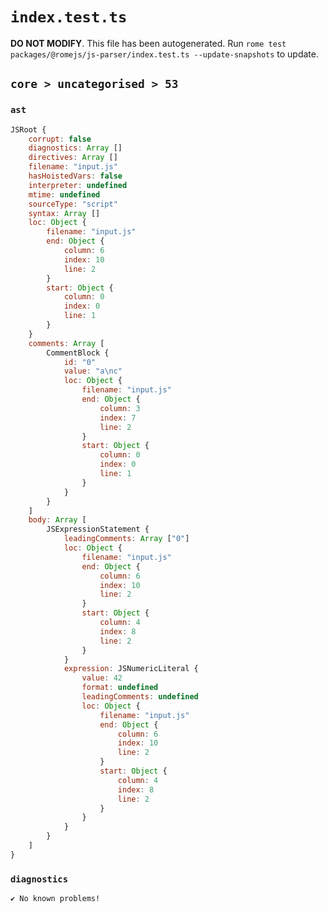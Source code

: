 # `index.test.ts`

**DO NOT MODIFY**. This file has been autogenerated. Run `rome test packages/@romejs/js-parser/index.test.ts --update-snapshots` to update.

## `core > uncategorised > 53`

### `ast`

```javascript
JSRoot {
	corrupt: false
	diagnostics: Array []
	directives: Array []
	filename: "input.js"
	hasHoistedVars: false
	interpreter: undefined
	mtime: undefined
	sourceType: "script"
	syntax: Array []
	loc: Object {
		filename: "input.js"
		end: Object {
			column: 6
			index: 10
			line: 2
		}
		start: Object {
			column: 0
			index: 0
			line: 1
		}
	}
	comments: Array [
		CommentBlock {
			id: "0"
			value: "a\nc"
			loc: Object {
				filename: "input.js"
				end: Object {
					column: 3
					index: 7
					line: 2
				}
				start: Object {
					column: 0
					index: 0
					line: 1
				}
			}
		}
	]
	body: Array [
		JSExpressionStatement {
			leadingComments: Array ["0"]
			loc: Object {
				filename: "input.js"
				end: Object {
					column: 6
					index: 10
					line: 2
				}
				start: Object {
					column: 4
					index: 8
					line: 2
				}
			}
			expression: JSNumericLiteral {
				value: 42
				format: undefined
				leadingComments: undefined
				loc: Object {
					filename: "input.js"
					end: Object {
						column: 6
						index: 10
						line: 2
					}
					start: Object {
						column: 4
						index: 8
						line: 2
					}
				}
			}
		}
	]
}
```

### `diagnostics`

```
✔ No known problems!

```
